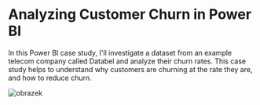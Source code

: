 # Analyzing Customer Churn in Power BI

 In this Power BI case study, I'll investigate a dataset from an example telecom company called Databel and analyze their churn rates.
 This case study helps to understand why customers are churning at the rate they are, and how to reduce churn.
 
 ![obrazek](https://user-images.githubusercontent.com/90547920/209800612-deff3e4b-8b4d-405b-98bd-013fc1ccaeb6.png)
